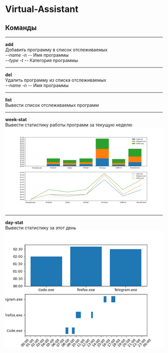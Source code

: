 # Virtual-Assistant

## Команды
***
**add**  
Добавить программу в список отслеживаемых  
*--name -n* -- Имя программы  
*--type -t* -- Категория программы  
***

**del**  
Удалить программу из списка отслеживаемых  
*--name -n* -- Имя программы  
***

**list**  
Вывести список отслеживаемых программ  
***
**week-stat**  
Вывести статистику работы программ за текущую неделю  
![Image alt](https://github.com/Dinarchak/Virtual-Assistant/raw/main/public/weekly.png)
***
**day-stat**  
Вывести статистику за этот день  
![Image alt](https://github.com/Dinarchak/Virtual-Assistant/raw/main/public/daily.png)
